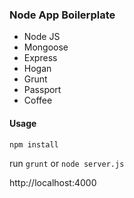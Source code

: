 ### Node App Boilerplate

- Node JS
- Mongoose
- Express
- Hogan
- Grunt
- Passport
- Coffee

#### Usage

`npm install`

run `grunt` or `node server.js`

http://localhost:4000
